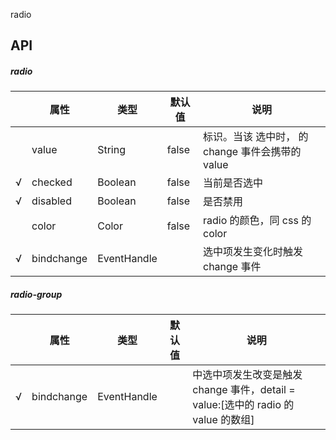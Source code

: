 radio

## API

##### radio

|     | 属性       | 类型        | 默认值 | 说明                                                                                    |
| --- | ---------- | ----------- | ------ | --------------------------------------------------------------------------------------- |
|     | value      | String      | false  | <radio/> 标识。当该<radio/> 选中时，<radio-group/> 的 change 事件会携带<radio/>的 value |
| √   | checked    | Boolean     | false  | 当前是否选中                                                                            |
| √   | disabled   | Boolean     | false  | 是否禁用                                                                                |
|     | color      | Color       | false  | radio 的颜色，同 css 的 color                                                           |
| √   | bindchange | EventHandle |        | 选中项发生变化时触发 change 事件                                                        |

##### radio-group

|     | 属性       | 类型        | 默认值 | 说明                                                                                            |
| --- | ---------- | ----------- | ------ | ----------------------------------------------------------------------------------------------- |
| √   | bindchange | EventHandle |        | <radio-group/>中选中项发生改变是触发 change 事件，detail = value:[选中的 radio 的 value 的数组] |
